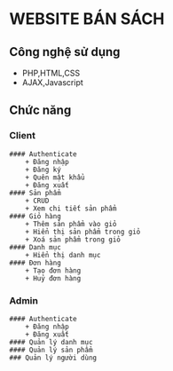 # WEBSITE BÁN SÁCH
## Công nghệ sử dụng
  + PHP,HTML,CSS
  + AJAX,Javascript
## Chức năng
  ### Client
    #### Authenticate
        + Đăng nhập
        + Đăng ký
        + Quên mật khẩu
        + Đăng xuất
    #### Sản phẩm  
        + CRUD
        + Xem chi tiết sản phẩm
    #### Giỏ hàng
        + Thêm sản phẩm vào giỏ
        + Hiển thị sản phẩm trong giỏ
        + Xoá sản phẩm trong giỏ
    #### Danh mục
        + Hiển thị danh mục
    #### Đơn hàng
        + Tạo đơn hàng
        + Huỷ đơn hàng
 ### Admin
    #### Authenticate
        + Đăng nhập
        + Đăng xuất
    #### Quản lý danh mục
    #### Quản lý sản phẩm
    ### Quản lý người dùng
